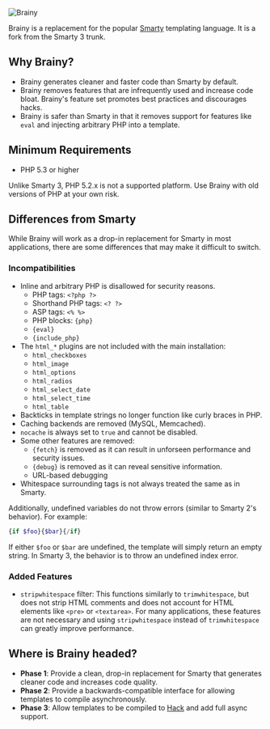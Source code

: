 ![Brainy](https://gitenterprise.inside-box.net/mbasta/brainy/raw/fixes/documentation/brainy.png)

Brainy is a replacement for the popular [Smarty](http://www.smarty.net/)
templating language. It is a fork from the Smarty 3 trunk.


## Why Brainy?

- Brainy generates cleaner and faster code than Smarty by default.
- Brainy removes features that are infrequently used and increase code bloat.
  Brainy's feature set promotes best practices and discourages hacks.
- Brainy is safer than Smarty in that it removes support for features like
  `eval` and injecting arbitrary PHP into a template.


## Minimum Requirements

- PHP 5.3 or higher

Unlike Smarty 3, PHP 5.2.x is not a supported platform. Use Brainy with old
versions of PHP at your own risk.


## Differences from Smarty

While Brainy will work as a drop-in replacement for Smarty in most
applications, there are some differences that may make it difficult to switch.


### Incompatibilities

- Inline and arbitrary PHP is disallowed for security reasons.
  - PHP tags: `<?php ?>`
  - Shorthand PHP tags: `<? ?>`
  - ASP tags: `<% %>`
  - PHP blocks: `{php}`
  - `{eval}`
  - `{include_php}`
- The `html_*` plugins are not included with the main installation:
  - `html_checkboxes`
  - `html_image`
  - `html_options`
  - `html_radios`
  - `html_select_date`
  - `html_select_time`
  - `html_table`
- Backticks in template strings no longer function like curly braces in PHP.
- Caching backends are removed (MySQL, Memcached).
- `nocache` is always set to `true` and cannot be disabled.
- Some other features are removed:
  - `{fetch}` is removed as it can result in unforseen performance and security
    issues.
  - `{debug}` is removed as it can reveal sensitive information.
  - URL-based debugging
- Whitespace surrounding tags is not always treated the same as in Smarty.

Additionally, undefined variables do not throw errors (similar to Smarty 2's
behavior). For example:

```php
{if $foo}{$bar}{/if}
```

If either `$foo` or `$bar` are undefined, the template will simply return an
empty string. In Smarty 3, the behavior is to throw an undefined index error.


### Added Features

- `stripwhitespace` filter: This functions similarly to `trimwhitespace`, but does not strip HTML comments and does not account for HTML elements like `<pre>` or `<textarea>`. For many applications, these features are not necessary and using `stripwhitespace` instead of `trimwhitespace` can greatly improve performance.


## Where is Brainy headed?

- **Phase 1**: Provide a clean, drop-in replacement for Smarty that generates
  cleaner code and increases code quality.
- **Phase 2**: Provide a backwards-compatible interface for allowing templates
  to compile asynchronously.
- **Phase 3**: Allow templates to be compiled to [Hack](http://hacklang.org/)
  and add full async support.
